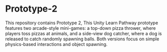 # Prototype-2
This repository contains Prototype 2, This Unity Learn Pathway prototype features two arcade-style mini-games: a top-down pizza thrower, where players toss pizzas at animals, and a side-view dog catcher, where a dog is released to catch randomly spawning balls. Both versions focus on simple physics-based interactions and object spawning.
